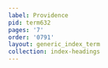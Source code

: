 ```yaml
---
label: Providence
pid: term632
pages: '7'
order: '0791'
layout: generic_index_term
collection: index-headings
---
```

